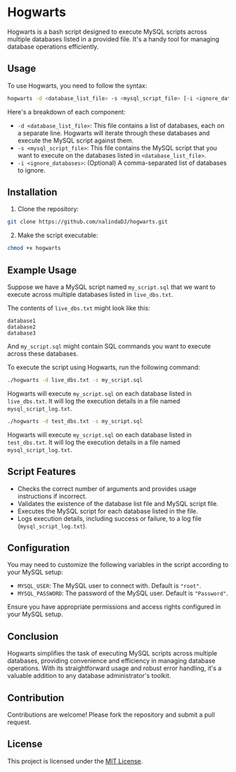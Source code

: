 # Hogwarts

Hogwarts is a bash script designed to execute MySQL scripts across multiple databases listed in a provided file. It's a handy tool for managing database operations efficiently.

## Usage

To use Hogwarts, you need to follow the syntax:

```bash
hogwarts -d <database_list_file> -s <mysql_script_file> [-i <ignore_databases>]
```

Here's a breakdown of each component:

- `-d <database_list_file>`: This file contains a list of databases, each on a separate line. Hogwarts will iterate through these databases and execute the MySQL script against them.
- `-s <mysql_script_file>`: This file contains the MySQL script that you want to execute on the databases listed in `<database_list_file>`.
- `-i <ignore_databases>`: (Optional) A comma-separated list of databases to ignore.

## Installation

1. Clone the repository:

```bash
git clone https://github.com/nalindaDJ/hogwarts.git
```

2. Make the script executable:

```bash
chmod +x hogwarts
```

## Example Usage

Suppose we have a MySQL script named `my_script.sql` that we want to execute across multiple databases listed in `live_dbs.txt`.

The contents of `live_dbs.txt` might look like this:

```
database1
database2
database3
```

And `my_script.sql` might contain SQL commands you want to execute across these databases.

To execute the script using Hogwarts, run the following command:

```bash
./hogwarts -d live_dbs.txt -s my_script.sql
```

Hogwarts will execute `my_script.sql` on each database listed in `live_dbs.txt`. It will log the execution details in a file named `mysql_script_log.txt`.

```bash
./hogwarts -d test_dbs.txt -s my_script.sql
```

Hogwarts will execute `my_script.sql` on each database listed in `test_dbs.txt`. It will log the execution details in a file named `mysql_script_log.txt`.


## Script Features

- Checks the correct number of arguments and provides usage instructions if incorrect.
- Validates the existence of the database list file and MySQL script file.
- Executes the MySQL script for each database listed in the file.
- Logs execution details, including success or failure, to a log file (`mysql_script_log.txt`).

## Configuration

You may need to customize the following variables in the script according to your MySQL setup:

- `MYSQL_USER`: The MySQL user to connect with. Default is `"root"`.
- `MYSQL_PASSWORD`: The password of the MySQL user. Default is `"Password"`.

Ensure you have appropriate permissions and access rights configured in your MySQL setup.

## Conclusion

Hogwarts simplifies the task of executing MySQL scripts across multiple databases, providing convenience and efficiency in managing database operations. With its straightforward usage and robust error handling, it's a valuable addition to any database administrator's toolkit.

## Contribution

Contributions are welcome! Please fork the repository and submit a pull request.

## License

This project is licensed under the [MIT License](LICENSE).

